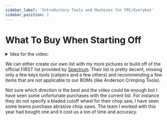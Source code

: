 ```yaml
---
sidebar_label: 'Introductory Tools and Machines for FRC/Everybot'
sidebar_position: 1
---
```


# What To Buy When Starting Off

<details >
    <summary>
    Idea for the video:
    </summary>
    <div>
        I would like for this video to briefly go over all tools required to build an Everybot. The video would not be a tutorial for the tools, instead they should be quickly described, showcased and possibly given a few purchasing notes. <br /> <br />
        This video should be incredibly useful for teams who may not have shop experience. Right now I think a good amount of teams rely on <a href='https://www.firstinspires.org/sites/default/files/uploads/resource_library/frc/team-resources/frc_tool_recommendations.pdf'>this</a> which is a decent start but a tad overwhelming, especially if a lot of these tools are foreign. You can describe the utility of a drill press and show a picture of it but I believe it will click best for people when they see it in action. <br /> <br />
        It would be cool if the video was laid out so that each demo helps complete parts on a previous year's Everybot. For instance various cutting machines, tape measure, calipers, center punch, clamps, drill, drill press, and step drill bits could all be chained together on the same part roughly in that order.
    </div>
</details>

We can either create our own list with my more pictures or build off of the official FIRST list provided by [Spectrum](https://www.firstinspires.org/sites/default/files/uploads/resource_library/frc/team-resources/frc_tool_recommendations.pdf). Their list is pretty decent, missing only a few keys tools (calipers and a few others) and recommending a few items that are not applicable to our BOMs (like Anderson Crimping Tools).

Not sure which direction is the best and the video could be enough but I have seen some unfortunate purchases with the current list. For instance they do not specify a bladed cutoff wheel for their chop saw, I have seen some teams purchase abrasive chop saws. The team I worked with this year had bought one and it cost us a ton of time and accuracy.